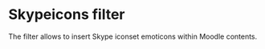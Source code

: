 Skypeicons filter
==================

The filter allows to insert Skype iconset emoticons within Moodle contents.
